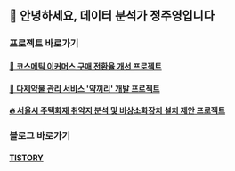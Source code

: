 ## 👋 안녕하세요, 데이터 분석가 정주영입니다 

### 프로젝트 바로가기
#### [💄 코스메틱 이커머스 구매 전환율 개선 프로젝트](https://github.com/Ju0s/Prj-CosmeticEcommerce)
#### [💊 다제약물 관리 서비스 '약끼리' 개발 프로젝트](https://github.com/Ju0s/Prj-Polypharmacy_MediView)
#### [🔥 서울시 주택화재 취약지 분석 및 비상소화장치 설치 제안 프로젝트](https://github.com/Ju0s/Prj-SeoulFireRisk)

### 블로그 바로가기
#### [TISTORY](https://juyoungeeya.tistory.com)
